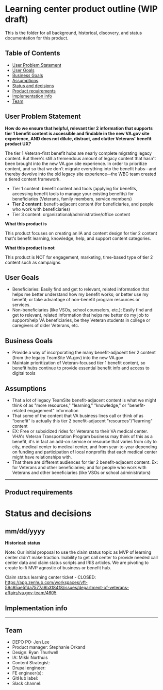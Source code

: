 # Learning center product outline (WIP draft)

This is the folder for all background, historical, discovery, and status documentation for this product.

## Table of Contents
- [User Problem Statement](#user-problem-statement)
- [User Goals](#user-goals)
- [Business Goals](#business-goals)
- [Assumptions](#assumptions)
- [Status and decisions](#status-and-decisions)
- [Product requirements](#product-requirements)
- [Implementation info](#implementation-info)
- [Team](#team)




## User Problem Statement

**How do we ensure that helpful, relevant tier 2 information that supports tier 1 benefit content is accessible and findable in the new VA.gov site experience, AND does not dilute, distract, and clutter Veterans' benefit product UX?**

The tier 1 Veteran-first benefit hubs are nearly complete migrating legacy content. But there's still a tremendous amount of legacy content that hasn't been brought into the new VA.gov site experience. In order to prioritize content, and so that we don't migrate everything into the benefit hubs--and thereby devolve into the old legacy site experience--the WBC team created a tiered content framework. 

- Tier 1 content: benefit content and tools (applying for benefits, accessing benefit tools to manage your existing benefits) for beneficiaries (Veterans, family members, service members) 
- __Tier 2 content:__ benefit-adjacent content (for beneficiaries, and people who work with beneficiaries)
- Tier 3 content: organizational/administrative/office content

__What this product is__

This product focuses on creating an IA and content design for tier 2 content that's benefit learning, knowledge, help, and support content categories. 

__What this product is not__

This product is NOT for engagement, marketing, time-based type of tier 2 content such as campaigns. 


## User Goals
- Beneficiaries: Easily find and get to relevant, related information that helps me better understand how my benefit works; or better use my benefit; or take advantage of non-benefit program resources or services. 
- Non-beneficiaries (like VSOs, school counselors, etc.): Easily find and get to relevant, related information that helps me better do my job to support/help VA beneficiaries, be they Veteran students in college or caregivers of older Veterans, etc. 


## Business Goals
- Provide a way of incorporating the many benefit-adjacent tier 2 content (from the legacy TeamSite VA.gov) into the new VA.gov 
- Maintain prioritization of Veteran-focused tier 1 benefit content, so benefit hubs continue to provide essential benefit info and access to digital tools


## Assumptions
- That a lot of legacy TeamSite benefit-adjacent content is what we might think of as "more resources," "learning," "knowledge," or "benefit-related engagement" information
- That some of the content that VA business lines call or think of as "benefit" is actually this tier 2 benefit-adjacent "resources"/"learning" content
- EX: Free or subsidized rides for Veterans to their VA medical center. VHA's Veteran Transportation Program business may think of this as a benefit, it's in fact an add-on service or resource that varies from city to city, medical center to medical center, and from year-to-year depending on funding and participation of local nonprofits that each medical center might have relationships with. 
- That there are different audiences for tier 2 benefit-adjacent content. Ex: for Veterans and other beneficiaries; and for people who work with Veterans and other beneficiaries (like VSOs or school administrators)

---

## Product requirements


# Status and decisions

## mm/dd/yyyy


__Historical: status__

Note: Our initial proposal to use the claim status topic as MVP of learning center didn't make traction. Inability to get call center to provide needed call center data and claim status scripts and IRIS articles. We are pivoting to create lo-fi MVP agnostic of business or benefit hub. 

Claim status learning center ticket - CLOSED: https://app.zenhub.com/workspaces/vft-59c95ae5fda7577a9b3184f8/issues/department-of-veterans-affairs/va.gov-team/4605


## Implementation info



---

## Team

- DEPO PO: Jen Lee
- Product manager: Stephanie Orkand
- Design: Ryan Thurlwell
- IA: Mikki Northuis
- Content Strategist:
- Drupal engineer:
- FE engineer(s): 
- GitHub label: 
- Slack channel: 
